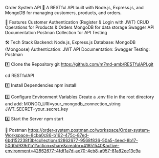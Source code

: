 Order System API 🚀
A RESTful API built with Node.js, Express.js, and MongoDB for managing customers, products, and orders.


📌 Features
Customer Authentication (Register & Login with JWT)
CRUD Operations for Products & Orders
MongoDB for data storage
Swagger API Documentation
Postman Collection for API Testing

🛠 Tech Stack
Backend: Node.js, Express.js
Database: MongoDB (Mongoose)
Authentication: JWT
API Documentation: Swagger
Testing: Postman

1️⃣ Clone the Repository
git https://github.com/m7md-amb/RESTfulAPI.git

cd RESTfulAPI

2️⃣ Install Dependencies
npm install

3️⃣ Configure Environment Variables
Create a .env file in the root directory and add:
MONGO_URI=your_mongodb_connection_string
JWT_SECRET=your_secret_key

4️⃣ Start the Server
npm start



📌 Postman 
https://order-system.postman.co/workspace/Order-system-Workspace~8cba0c86-b162-475c-87ed-6bd152238f3b/collection/42862677-9568f836-50a5-4eed-8b17-50d0d939d1a1?action=share&creator=41851540&active-environment=42862677-4fdf1a7d-ae70-4eb8-a957-81a82ee13c9a
